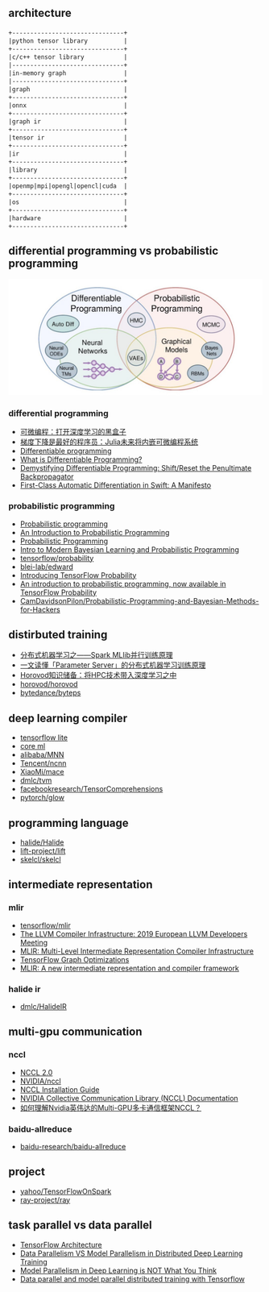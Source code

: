 ## architecture

```
+-------------------------------+
|python tensor library          |
+-------------------------------+
|c/c++ tensor library           |
|-------------------------------+
|in-memory graph                |
|-------------------------------+
|graph                          |
+-------------------------------+
|onnx                           |
+-------------------------------+
|graph ir                       |
+-------------------------------+
|tensor ir                      |
+-------------------------------+
|ir                             |
+-------------------------------+
|library                        |
+-------------------------------+
|openmp|mpi|opengl|opencl|cuda  |
+-------------------------------+
|os                             |
+-------------------------------+
|hardware                       |
+-------------------------------+
```

## differential programming vs probabilistic programming

![](./1.jpg)

### differential programming

- [可微编程：打开深度学习的黑盒子](https://www.jiqizhixin.com/articles/2018-06-08)
- [梯度下降是最好的程序员：Julia未来将内嵌可微编程系统](https://www.jiqizhixin.com/articles/2019-07-21-3)
- [Differentiable programming](https://en.wikipedia.org/wiki/Differentiable_programming)
- [What is Differentiable Programming?](https://www.quora.com/What-is-Differentiable-Programming)
- [Demystifying Differentiable Programming: Shift/Reset the Penultimate Backpropagator](https://arxiv.org/pdf/1803.10228.pdf)
- [First-Class Automatic Differentiation in Swift: A Manifesto](https://gist.github.com/rxwei/30ba75ce092ab3b0dce4bde1fc2c9f1d)

### probabilistic programming

- [Probabilistic programming](https://en.wikipedia.org/wiki/Probabilistic_programming)
- [An Introduction to Probabilistic Programming](https://arxiv.org/pdf/1809.10756.pdf)
- [Probabilistic Programming](https://simons.berkeley.edu/sites/default/files/docs/5675/talkprintversion.pdf)
- [Intro to Modern Bayesian Learning and Probabilistic Programming](https://medium.com/@Petuum/intro-to-modern-bayesian-learning-and-probabilistic-programming-c61830df5c50)
- [tensorflow/probability](https://github.com/tensorflow/probability)
- [blei-lab/edward](https://github.com/blei-lab/edward)
- [Introducing TensorFlow Probability](https://medium.com/tensorflow/introducing-tensorflow-probability-dca4c304e245)
- [An introduction to probabilistic programming, now available in TensorFlow Probability](https://medium.com/tensorflow/an-introduction-to-probabilistic-programming-now-available-in-tensorflow-probability-6dcc003ca29e)
- [CamDavidsonPilon/Probabilistic-Programming-and-Bayesian-Methods-for-Hackers](https://github.com/CamDavidsonPilon/Probabilistic-Programming-and-Bayesian-Methods-for-Hackers)

## distirbuted training

- [分布式机器学习之——Spark MLlib并行训练原理](https://zhuanlan.zhihu.com/p/81784947)
- [一文读懂「Parameter Server」的分布式机器学习训练原理](https://zhuanlan.zhihu.com/p/82116922)
- [Horovod知识储备：将HPC技术带入深度学习之中](https://zhuanlan.zhihu.com/p/89093128)
- [horovod/horovod](https://github.com/horovod/horovod)
- [bytedance/byteps](https://github.com/bytedance/byteps)

## deep learning compiler

- [tensorflow lite](https://www.tensorflow.org/lite)
- [core ml](https://developer.apple.com/documentation/coreml)
- [alibaba/MNN](https://github.com/alibaba/MNN)
- [Tencent/ncnn](https://github.com/Tencent/ncnn)
- [XiaoMi/mace](https://github.com/XiaoMi/mace)
- [dmlc/tvm](https://github.com/dmlc/tvm)
- [facebookresearch/TensorComprehensions](https://github.com/facebookresearch/TensorComprehensions)
- [pytorch/glow](https://github.com/pytorch/glow)

## programming language

- [halide/Halide](https://github.com/halide/Halide)
- [lift-project/lift](https://github.com/lift-project/lift)
- [skelcl/skelcl](https://github.com/skelcl/skelcl)

## intermediate representation

### mlir

- [tensorflow/mlir](https://github.com/tensorflow/mlir)
- [The LLVM Compiler Infrastructure: 2019 European LLVM Developers Meeting](https://llvm.org/devmtg/2019-04/talks.html)
- [MLIR: Multi-Level Intermediate Representation Compiler Infrastructure](https://llvm.org/devmtg/2019-04/slides/Keynote-ShpeismanLattner-MLIR.pdf)
- [TensorFlow Graph Optimizations](https://web.stanford.edu/class/cs245/slides/TFGraphOptimizationsStanford.pdf)    
- [MLIR: A new intermediate representation and compiler framework](https://medium.com/tensorflow/mlir-a-new-intermediate-representation-and-compiler-framework-beba999ed18d)

### halide ir

- [dmlc/HalideIR](https://github.com/dmlc/HalideIR)

## multi-gpu communication

### nccl

- [NCCL 2.0](http://on-demand.gputechconf.com/gtc/2017/presentation/s7155-jeaugey-nccl.pdf)
- [NVIDIA/nccl](https://github.com/NVIDIA/nccl)
- [NCCL Installation Guide](https://docs.nvidia.com/deeplearning/sdk/nccl-install-guide/index.html)
- [NVIDIA Collective Communication Library (NCCL) Documentation](https://docs.nvidia.com/deeplearning/sdk/nccl-developer-guide/docs/index.html)
- [如何理解Nvidia英伟达的Multi-GPU多卡通信框架NCCL？](https://www.zhihu.com/question/63219175)

### baidu-allreduce

- [baidu-research/baidu-allreduce](https://github.com/baidu-research/baidu-allreduce)

## project

- [yahoo/TensorFlowOnSpark](https://github.com/yahoo/TensorFlowOnSpark)
- [ray-project/ray](https://github.com/ray-project/ray)

## task parallel vs data parallel

- [TensorFlow Architecture](https://github.com/tensorflow/docs/blob/master/site/en/r1/guide/extend/architecture.md)
- [Data Parallelism VS Model Parallelism in Distributed Deep Learning Training](https://leimao.github.io/blog/Data-Parallelism-vs-Model-Paralelism/)
- [Model Parallelism in Deep Learning is NOT What You Think](https://medium.com/@esaliya/model-parallelism-in-deep-learning-is-not-what-you-think-94d2f81e82ed)
- [Data parallel and model parallel distributed training with Tensorflow](http://kuozhangub.blogspot.com/2017/08/data-parallel-and-model-parallel.html)